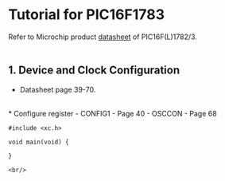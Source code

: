 # Tutorial for PIC16F1783

Refer to Microchip product [datasheet](https://www.microchip.com/en-us/product/pic16f1783) of PIC16F(L)1782/3.<br/>
<br/>

## 1.  Device and Clock Configuration

*  Datasheet page 39-70.
<br/>
*  Configure register
    - CONFIG1 - Page 40
    - OSCCON - Page 68

```
#include <xc.h>

void main(void) {
    
}

<br/>

